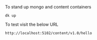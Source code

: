 To stand up mongo and content containers

```dk up```

To test visit the below URL

```http://localhost:5102/content/v1.0/hello```